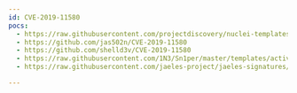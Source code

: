 ```yaml
---
id: CVE-2019-11580
pocs:
  - https://raw.githubusercontent.com/projectdiscovery/nuclei-templates/master/cves/2019/CVE-2019-11580.yaml
  - https://github.com/jas502n/CVE-2019-11580
  - https://github.com/shelld3v/CVE-2019-11580
  - https://raw.githubusercontent.com/1N3/Sn1per/master/templates/active/CVE-2019-11580_-_Atlassian_Crowd_Data_Center_Unauthenticated_RCE.sh
  - https://raw.githubusercontent.com/jaeles-project/jaeles-signatures/master/cves/atlassian-rce-cve-2019-11580.yaml

---
```

